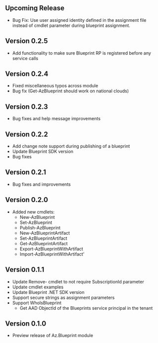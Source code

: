<!--
    Please leave this section at the top of the change log.

    Changes for the upcoming release should go under the section titled "Upcoming Release", and should adhere to the following format:

    ## Upcoming Release
    * Overview of change #1
        - Additional information about change #1
    * Overview of change #2
        - Additional information about change #2
        - Additional information about change #2
    * Overview of change #3
    * Overview of change #4
        - Additional information about change #4

    ## YYYY.MM.DD - Version X.Y.Z (Previous Release)
    * Overview of change #1
        - Additional information about change #1
-->
## Upcoming Release
* Bug Fix: Use user assigned identity defined in the assignment file instead of cmdlet parameter during blueprint assignment.

## Version 0.2.5
* Add functionality to make sure Blueprint RP is registered before any service calls

## Version 0.2.4
* Fixed miscellaneous typos across module
* Bug fix (Get-AzBlueprint should work on national clouds)

## Version 0.2.3
- Bug fixes and help message improvements

## Version 0.2.2
- Add change note support during publishing of a blueprint
- Update Blueprint SDK version
- Bug fixes

## Version 0.2.1
* Bug fixes and improvements

## Version 0.2.0
* Added new cmdlets:
    - New-AzBlueprint
    - Set-AzBlueprint
    - Publish-AzBlueprint
    - New-AzBlueprintArtifact
    - Set-AzBlueprintArtifact
    - Get-AzBlueprintArtifact
    - Export-AzBlueprintWithArtifact
    - Import-AzBlueprintWithArtifact'

## Version 0.1.1
* Update Remove- cmdlet to not require SubscriptionId parameter
* Update cmdlet examples
* Update Blueprint .NET SDK version
* Support secure strings as assignment parameters
* Support WhoIsBlueprint
     - Get AAD ObjectId of the Blueprints service principal in the tenant

## Version 0.1.0
* Preview release of Az.Blueprint module
